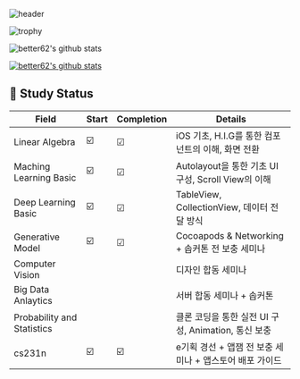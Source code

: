 ![header](https://capsule-render.vercel.app/api?type=waving&color=gradient&height=300&customColorList=1&section=header&text=Welcome%20&fontSize=50&animation=twinkling&desc=better%20github&descSize=30)

![trophy](https://github-profile-trophy.vercel.app/?username=better62)

![better62's github stats](https://github-readme-stats.vercel.app/api?username=better62&show_icons=true)

[![better62's github stats](https://github-readme-stats.vercel.app/api/top-langs/?username=better62&show_icons=true&hide_border=true&title_color=004386&icon_color=004386&layout=compact)](https://github.com/better62)

## :herb: Study Status

| Field | Start | Completion | Details |
| ------ | -- | -- |----------- |
| Linear Algebra | ☑️ | ☑ | iOS 기초, H.I.G를 통한 컴포넌트의 이해, 화면 전환 |
| Maching Learning Basic | ☑️ | ☑ | Autolayout을 통한 기초 UI구성, Scroll View의 이해 |
| Deep Learning Basic | ☑️ | ☑ | TableView, CollectionView, 데이터 전달 방식 |
| Generative Model | ☑️ | ☑ | Cocoapods & Networking + 솝커톤 전 보충 세미나 |
| Computer Vision |  |  |디자인 합동 세미나 |
| Big Data Anlaytics |  |  |서버 합동 세미나 + 솝커톤  |
| Probability and Statistics |  |  |클론 코딩을 통한 실전 UI 구성, Animation, 통신 보충  |
| cs231n | ☑️ | ☑️ |e기획 경선 + 앱잼 전 보충 세미나 + 앱스토어 배포 가이드  |
